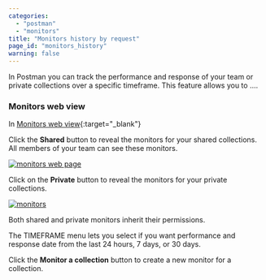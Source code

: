 ```yaml
---
categories:
  - "postman"
  - "monitors"
title: "Monitors history by request"
page_id: "monitors_history"
warning: false
---
```


In Postman you can track the performance and response of your team or private collections over a specific timeframe. This feature allows you to ....


### Monitors web view

In [Monitors web view](https://monitor.getpostman.com/){:target="_blank"} 




Click the **Shared** button to reveal the monitors for your shared collections. All members of your team can see these monitors. 

[![monitors web page](https://s3.amazonaws.com/postman-static-getpostman-com/postman-docs/monitorHistory-monitorsWebPage.png)](https://s3.amazonaws.com/postman-static-getpostman-com/postman-docs/monitorHistory-monitorsWebPage.png)

Click on the **Private** button to reveal the monitors for your private collections. 

[![monitors ](https://s3.amazonaws.com/postman-static-getpostman-com/postman-docs/monitor-private-view.png)](https://s3.amazonaws.com/postman-static-getpostman-com/postman-docs/monitor-private-view.png)

Both shared and private monitors inherit their permissions.

The TIMEFRAME menu lets you select if you want performance and response date from the last
24 hours, 7 days, or 30 days.

Click the **Monitor a collection** button to create a new monitor for a collection.











